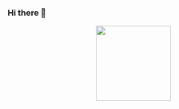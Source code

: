 ### Hi there 👋

<!--
**fromArtic/fromArtic** is a ✨ _special_ ✨ repository because its `README.md` (this file) appears on your GitHub profile.

Here are some ideas to get you started:

- 🔭 I’m currently working on ...
- 🌱 I’m currently learning ...
- 👯 I’m looking to collaborate on ...
- 🤔 I’m looking for help with ...
- 💬 Ask me about ...
- 📫 How to reach me: ...
- 😄 Pronouns: ...
- ⚡ Fun fact: ...
-->

<p align="center">
    <a<img src="https://streak-stats.demolab.com?user=DenverCoder1"/></a>
    <img height="150em" src="https://github-readme-stats-sigma-five.vercel.app/api?                 username=fromArtic&show_icons=true&include_all_commits=true&theme=dark&count_private=true&title_color44d62c&ring_color=44d62c"/>
</p>
